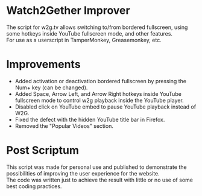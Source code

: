 # Watch2Gether Improver
The script for w2g.tv allows switching to/from bordered fullscreen, using some hotkeys inside YouTube fullscreen mode, and other features.<br />
For use as a userscript in TamperMonkey, Greasemonkey, etc.

# Improvements
* Added activation or deactivation bordered fullscreen by pressing the Num+ key (can be changed).
* Added Space, Arrow Left, and Arrow Right hotkeys inside YouTube fullscreen mode to control w2g playback inside the YouTube player.
* Disabled click on YouTube embed to pause YouTube playback instead of W2G.
* Fixed the defect with the hidden YouTube title bar in Firefox.
* Removed the "Popular Videos" section.

# Post Scriptum
This script was made for personal use and published to demonstrate the possibilities of improving the user experience for the website.<br />
The code was written just to achieve the result with little or no use of some best coding practices.
